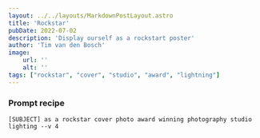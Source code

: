 ```yaml
---
layout: ../../layouts/MarkdownPostLayout.astro
title: 'Rockstar'
pubDate: 2022-07-02
description: 'Display ourself as a rockstart poster'
author: 'Tim van den Bosch'
image:
    url: ''
    alt: ''
tags: ["rockstar", "cover", "studio", "award", "lightning"]
---
```


<!-- ## Input custom subject
<input name="subject"> -->

### Prompt recipe
```
[SUBJECT] as a rockstar cover photo award winning photography studio lighting --v 4
```
